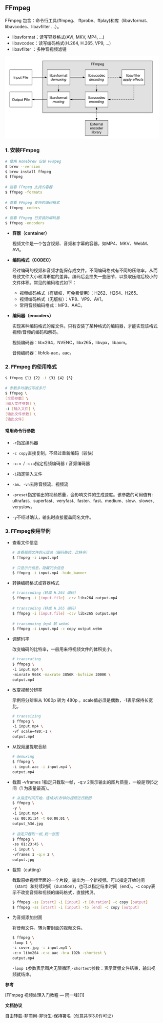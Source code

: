 ## FFmpeg

FFmpeg 包含：命令行工具(ffmpeg、 ffprobe、ffplay)和库（libavformat、 libavcodec、libavfilter …）。

- libavformat：读写容器格式(AVI, MKV, MP4, …)
- libavcodec：读写编码格式(H.264, H.265, VP9, …)
- libavfilter ：多种音视频滤镜

![FFmpeg](images/ffmpeg.png)

### 1. 安装FFmpeg

```bash
# 使用 Homebrew 安装 FFmpeg
$ brew --version
$ brew install ffmpeg
$ ffmpeg

# 查看 FFmpeg 支持的容器
$ ffmpeg -formats	

# 查看 FFmpeg 支持的编码格式
$ ffmpeg -codecs

# 查看 FFmpeg 已安装的编码器
$ ffmpeg -encoders
```

- **容器（container）**

  视频文件是一个包含视频、音频和字幕的容器，如MP4、MKV、WebM、AVI。

- **编码格式（CODEC）**

  经过编码的视频和音频才能保存成文件。不同编码格式有不同的压缩率，从而导致文件大小和清晰度的差异。编码后会损失一些细节，以换取压缩后较小的文件体积。常见的编码格式如下：

  - 视频编码格式（有版权，可免费使用）：H262、H264、H265。
  - 视频编码格式（无版权）：VP8、VP9、AV1。
  - 常用音频编码格式：MP3、AAC。

- **编码器（encoders）**

  实现某种编码格式的库文件。只有安装了某种格式的编码器，才能实现该格式视频/音频的编码和解码。

  视频编码器：libx264，NVENC，libx265，libvpx，libaom。

  音频编码器：libfdk-aac，aac。

### 2. FFmpeg 的使用格式

```bash
$ ffmpeg {1} {2} -i {3} {4} {5}

# 参数多时建议写成多行
$ ffmpeg \
[全局参数] \
[输入文件参数] \
-i [输入文件] \
[输出文件参数] \
[输出文件]
```

#### 常用命令行参数

- `-c`指定编码器

- `-c copy`直接复制，不经过重新编码（较快）

- `-c:v `/ `-c:a`指定视频编码器 / 音频编码器

- `-i`指定输入文件

- `-an`、`-vn`去除音频流、视频流

- `-preset`指定输出的视频质量，会影响文件的生成速度。该参数的可用值有: ultrafast、superfast、veryfast、faster、fast、medium、slow、slower、veryslow。

- `-y`不经过确认，输出时直接覆盖同名文件。

  

### 3. FFmpeg使用举例

- 查看文件信息

  ```bash
  # 查看视频文件的元信息（编码格式、比特率）
  $ ffmpeg -i input.mp4
  
  # 只显示元信息，隐藏冗余信息
  $ ffmpeg -i input.mp4 -hide_banner
  ```

- 转换编码格式或容器格式

  ```bash
  # transcoding（转成 H.264 编码）
  $ ffmpeg -i [input.file] -c:v libx264 output.mp4
  
  # transcoding（转成 H.265 编码）
  $ ffmpeg -i [input.file] -c:v libx265 output.mp4
  
  # transmuxing（mp4 转 webm）
  $ ffmpeg -i input.mp4 -c copy output.webm
  ```

- 调整码率

  改变编码的比特率，一般用来将视频文件的体积变小。

  ```bash
  # transrating
  $ ffmpeg \
  -i input.mp4 \
  -minrate 964K -maxrate 3856K -bufsize 2000K \
  output.mp4
  ```

- 改变视频分辨率

  示例将分辨率从 1080p 转为 480p 。scale值必须是偶数，-1表示保持长宽比。

  ```bash
  # transsizing
  $ ffmpeg \
  -i input.mp4 \
  -vf scale=480:-1 \
  output.mp4
  ```

- 从视频里提取音频

  ```bash
  # demuxing
  $ ffmpeg \
  -i input.aac -i input.mp4 \
  output.mp4
  ```

- 截图
  -vframes 1指定只截取一帧，-q:v 2表示输出的图片质量，一般是1到5之间（1 为质量最高）。

  ```bash
  # 从指定时间开始，连续对1秒钟的视频进行截图
  $ ffmpeg \
  -y \
  -i input.mp4 \
  -ss 00:01:24 -t 00:00:01 \
  output_%3d.jpg
  
  # 指定只截取一帧,截一张图
  $ ffmpeg \
  -ss 01:23:45 \
  -i input \
  -vframes 1 -q:v 2 \
  output.jpg
  ```

- 裁剪（cutting）

  截取原始视频里面的一个片段，输出为一个新视频。可以指定开始时间（start）和持续时间（duration），也可以指定结束时间（end）。-c copy表示不改变音频和视频的编码格式，直接拷贝。

  ```bash
  $ ffmpeg -ss [start] -i [input] -t [duration] -c copy [output]
  $ ffmpeg -ss [start] -i [input] -to [end] -c copy [output]
  ```

- 为音频添加封面

  将音频文件，转为带封面的视频文件。

  ```bash
  $ ffmpeg \
  -loop 1 \
  -i cover.jpg -i input.mp3 \
  -c:v libx264 -c:a aac -b:a 192k -shortest \
  output.mp4
  ```

  `-loop 1`参数表示图片无限循环,`-shortest`参数：表示音频文件结束，输出视频就结束。

  

**参考**

[FFmpeg 视频处理入门教程 — 阮一峰][1]

**文档协议**

自由转载-非商用-非衍生-保持署名（创意共享3.0许可证）




